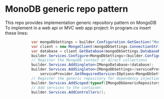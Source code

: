 # MonoDB generic repo pattern
This repo provides implementation generic repository pattern on MongoDB
To implement in a web api or MVC web app project:
In program.cs insert these lines:
```c#
            var mongoDbSettings = builder.Configuration.GetSection("MongoDbSettings").Get<MongoDbSettings>();
            var client = new MongoClient(mongoDbSettings.ConnectionString);
            var database = client.GetDatabase(mongoDbSettings.DatabaseName);
            builder.Services.Configure<MongoDbSettings>(builder.Configuration.GetSection("MongoDbSettings"));
            // Register the MongoDB context or direct collections
            builder.Services.AddSingleton<IMongoDatabase>(database);
            builder.Services.AddSingleton<IMongoDbSettings>(serviceProvider =>
                serviceProvider.GetRequiredService<IOptions<MongoDbSettings>>().Value);
            // Register the generic repository for dependency injection
            builder.Services.AddScoped(typeof(IMongoDbGenericRepository<>), typeof(MongoDbGenericRepository<>));
            // Add services to the container.
            builder.Services.AddControllers();
```
